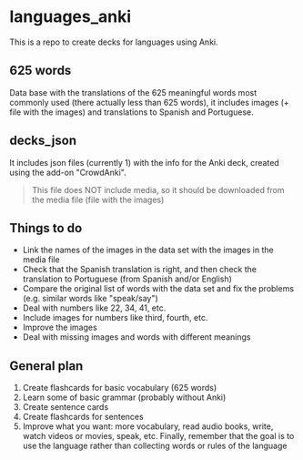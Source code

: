 # languages_anki

This is a repo to create decks for languages using Anki.

## 625 words

Data base with the translations of the 625 meaningful words most commonly used (there actually less than 625 words), it includes images (+ file with the images) and translations to Spanish and Portuguese.

## decks_json

It includes json files (currently 1) with the info for the Anki deck, created using the add-on "CrowdAnki".

> This file does NOT include media, so it should be downloaded from the media file (file with the images)

## Things to do

- Link the names of the images in the data set with the images in the media file
- Check that the Spanish translation is right, and then check the translation to Portuguese (from Spanish and/or English)
- Compare the original list of words with the data set and fix the problems (e.g. similar words like "speak/say")
- Deal with numbers like 22, 34, 41, etc.
- Include images for numbers like third, fourth, etc.
- Improve the images
- Deal with missing images and words with different meanings

## General plan

1. Create flashcards for basic vocabulary (625 words)
2. Learn some of basic grammar (probably without Anki)
3. Create sentence cards
3. Create flashcards for sentences
4. Improve what you want: more vocabulary, read audio books, write, watch videos or movies, speak, etc. Finally, remember that the goal is to use the language rather than collecting words or rules of the language
